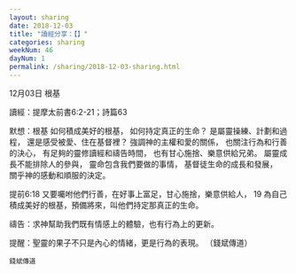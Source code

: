 ```yaml
---
layout: sharing
date: 2018-12-03
title: "讀經分享：【】"
categories: sharing
weekNum: 46
dayNum: 1
permalink: /sharing/2018-12-03-sharing.html
---
```


12月03日 根基

讀經：提摩太前書6:2-21；詩篇63

默想：根基
如何積成美好的根基，
如何持定真正的生命？
是屬靈操練、計劃和過程，
還是感受被愛、住在基督裡？
強調神的主權和愛的關係，
也關注行為和行善的決心，
有足夠的靈修讀經和禱告時間，
也有甘心施捨、樂意供給兄弟。
屬靈成長不能排除人的參與，
靈命包含我們要做的事情，
基督徒生命的成長和發展， 
關乎神的感動和順服的決定。

提前6:18 又要囑咐他們行善，在好事上富足，甘心施捨，樂意供給人， 19 為自己積成美好的根基，預備將來，叫他們持定那真正的生命。

禱告：求神幫助我們既有情感上的體驗，也有行為上的更新。

提醒：聖靈的果子不只是內心的情緒，更是行為的表現。
（錢斌傳道）

`錢斌傳道`
